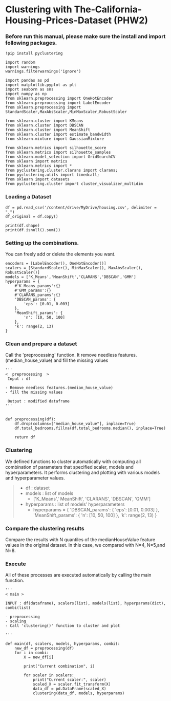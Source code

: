 # Clustering with The-California-Housing-Prices-Dataset (PHW2)



### Before run this manual, please make sure the install and import following packages.
```
!pip install pyclustering
```
```
import random
import warnings
warnings.filterwarnings('ignore')

import pandas as pd
import matplotlib.pyplot as plt
import seaborn as sns
import numpy as np
from sklearn.preprocessing import OneHotEncoder
from sklearn.preprocessing import LabelEncoder
from sklearn.preprocessing import StandardScaler,MaxAbsScaler,MinMaxScaler,RobustScaler

from sklearn.cluster import KMeans
from sklearn.cluster import DBSCAN
from sklearn.cluster import MeanShift
from sklearn.cluster import estimate_bandwidth
from sklearn.mixture import GaussianMixture

from sklearn.metrics import silhouette_score
from sklearn.metrics import silhouette_samples
from sklearn.model_selection import GridSearchCV
from sklearn import metrics
from sklearn.metrics import *
from pyclustering.cluster.clarans import clarans;
from pyclustering.utils import timedcall;
from sklearn import datasets
from pyclustering.cluster import cluster_visualizer_multidim
```

### Loading a Dataset
```
df = pd.read_csv('/content/drive/MyDrive/housing.csv', delimiter = ",")
df_original = df.copy()

print(df.shape)
print(df.isnull().sum())
```


### Setting up the combinations.
You can freely add or delete the elements you want. 
```
encoders = [LabelEncoder(), OneHotEncoder()]
scalers = [StandardScaler(), MinMaxScaler(), MaxAbsScaler(), RobustScaler()]
models = ['K_Means','MeanShift','CLARANS','DBSCAN','GMM']
hyperparams = {
    #'K_Means_params':{}
    #'GMM_params':{}
    #'CLARANS_params':{}
    'DBSCAN_params': {
        'eps': [0.01, 0.003] 
    },
    'MeanShift_params': {
        'n': [10, 50, 100]
    },
    'k': range(2, 13)
}

```

### Clean and prepare a dataset 
Call the 'preprocessing' function. It remove needless features.(median_house_value) and fill the missing values
```
'''
<  preprocessing  >
 Input : df

- Remove needless features.(median_house_value)
- fill the missing values

 Output : modified dataframe
'''


def preprocessing(df):
    df.drop(columns=["median_house_value"], inplace=True)
    df.total_bedrooms.fillna(df.total_bedrooms.median(), inplace=True)

    return df

```

### Clustering
We defined functions to cluster automatically with computing all combination of parameters that specified scaler, models and hyperparameters. It performs clustering and plotting with various models and hyperparameter values.

> * df : dataset 
> * models : list of models
>   + ['K_Means',' MeanShift', 'CLARANS', 'DBSCAN', 'GMM'] 
> * hyperparams : list of models’ hyperparameters
>   + hyperparams = {
'DBSCAN_params': { 'eps': [0.01, 0.003] },
'MeanShift_params': { 'n': [10, 50, 100] },
'k': range(2, 13)
}




### Compare the clustering results 
Compare the results with N quantiles of the medianHouseValue feature values in the original dataset. In this case, we compared with N=4, N=5,and N=8.


### Execute
All of these processes are executed automatically by calling the main function.

```
'''
< main >

INPUT : df(dataframe), scalers(list), models(list), hyperparams(dict), combi(list)

- preprocessing
- scaling
- Call 'clustering()' function to cluster and plot

'''

def main(df, scalers, models, hyperparams, combi):
    new_df = preprocessing(df)
    for i in combi:
        X = new_df[i]

        print("Current combination", i)

        for scaler in scalers:
            print("Current scaler:", scaler)
            scaled_X = scaler.fit_transform(X)
            data_df = pd.DataFrame(scaled_X)
            clustering(data_df, models, hyperparams)
```
